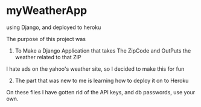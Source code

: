 # myWeatherApp
using Django, and deployed to heroku

The purpose of this project was 

1. To Make a Django Application that takes The ZipCode and OutPuts the weather related to that ZIP

I hate ads on the yahoo's weather site, so I decided to make this for fun

2. The part that was new to me is learning how to deploy it on to Heroku

On these files I have gotten rid of the API keys, and db passwords, use your own.
